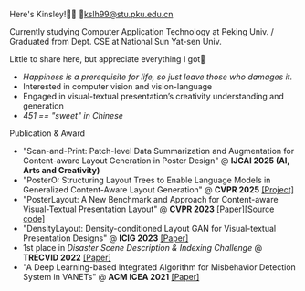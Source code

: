 <!---About me--->

Here's Kinsley!🥰🌸 📧kslh99@stu.pku.edu.cn

Currently studying Computer Application Technology at Peking Univ. / Graduated from Dept. CSE at National Sun Yat-sen Univ.

Little to share here, but appreciate everything I got🥲

- *Happiness is a prerequisite for life, so just leave those who damages it.*
- Interested in computer vision and vision-language
- Engaged in visual-textual presentation’s creativity understanding and generation
- *451 == "sweet" in Chinese*

Publication & Award
- "Scan-and-Print: Patch-level Data Summarization and Augmentation for Content-aware Layout Generation in Poster Design" @ **IJCAI 2025 (AI, Arts and Creativity)**
- "PosterO: Structuring Layout Trees to Enable Language Models in Generalized Content-Aware Layout Generation" @ **CVPR 2025** [[Project]](https://thekinsley.github.io/PosterO/)
- "PosterLayout: A New Benchmark and Approach for Content-aware Visual-Textual Presentation Layout" @ **CVPR 2023** [[Paper]](https://openaccess.thecvf.com/content/CVPR2023/html/Hsu_PosterLayout_A_New_Benchmark_and_Approach_for_Content-Aware_Visual-Textual_Presentation_CVPR_2023_paper.html)[[Source code]](https://github.com/PKU-ICST-MIPL/PosterLayout-CVPR2023)
- "DensityLayout: Density-conditioned Layout GAN for Visual-textual Presentation Designs" @ **ICIG 2023** [[Paper]](http://dx.doi.org/10.1007/978-3-031-46308-2_16)
- 1st place in *Disaster Scene Description & Indexing Challenge* @ **TRECVID 2022** [[Paper]](https://www-nlpir.nist.gov/projects/tvpubs/tv22.papers/pku_wict.pdf)
- "A Deep Learning-based Integrated Algorithm for Misbehavior Detection System in VANETs" @ **ACM ICEA 2021** [[Paper]](https://dl.acm.org/doi/abs/10.1145/3491396.3506509)
<!---GitHub Stats--->

<!---![theKaiel github stats](https://github-readme-stats.vercel.app/api?username=theKinsley&show_icons=true)--->

